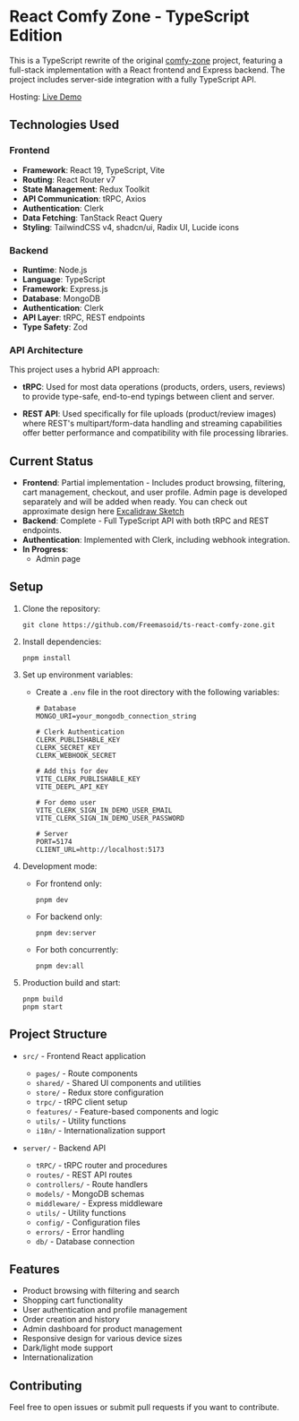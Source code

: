 # React Comfy Zone - TypeScript Edition

This is a TypeScript rewrite of the original [comfy-zone](https://github.com/Freemasoid/react-comfy-zone) project, featuring a full-stack implementation with a React frontend and Express backend. The project includes server-side integration with a fully TypeScript API.

Hosting: [Live Demo](https://ts-react-comfy-zone.onrender.com)

## Technologies Used

### Frontend

- **Framework**: React 19, TypeScript, Vite
- **Routing**: React Router v7
- **State Management**: Redux Toolkit
- **API Communication**: tRPC, Axios
- **Authentication**: Clerk
- **Data Fetching**: TanStack React Query
- **Styling**: TailwindCSS v4, shadcn/ui, Radix UI, Lucide icons

### Backend

- **Runtime**: Node.js
- **Language**: TypeScript
- **Framework**: Express.js
- **Database**: MongoDB
- **Authentication**: Clerk
- **API Layer**: tRPC, REST endpoints
- **Type Safety**: Zod

### API Architecture

This project uses a hybrid API approach:

- **tRPC**: Used for most data operations (products, orders, users, reviews) to provide type-safe, end-to-end typings between client and server.

- **REST API**: Used specifically for file uploads (product/review images) where REST's multipart/form-data handling and streaming capabilities offer better performance and compatibility with file processing libraries.

## Current Status

- **Frontend**: Partial implementation - Includes product browsing, filtering, cart management, checkout, and user profile.
  Admin page is developed separately and will be added when ready. You can check out approximate design here [Excalidraw Sketch](https://excalidraw.com/#json=ScfpFI0DiGhjAbmh8Li5S,ZdaqR2Jg1sJZu3ghtLcbSg)
- **Backend**: Complete - Full TypeScript API with both tRPC and REST endpoints.
- **Authentication**: Implemented with Clerk, including webhook integration.
- **In Progress**:
  - Admin page

## Setup

1. Clone the repository:

   ```
   git clone https://github.com/Freemasoid/ts-react-comfy-zone.git
   ```

2. Install dependencies:

   ```
   pnpm install
   ```

3. Set up environment variables:

   - Create a `.env` file in the root directory with the following variables:

     ```
     # Database
     MONGO_URI=your_mongodb_connection_string

     # Clerk Authentication
     CLERK_PUBLISHABLE_KEY
     CLERK_SECRET_KEY
     CLERK_WEBHOOK_SECRET

     # Add this for dev
     VITE_CLERK_PUBLISHABLE_KEY
     VITE_DEEPL_API_KEY

     # For demo user
     VITE_CLERK_SIGN_IN_DEMO_USER_EMAIL
     VITE_CLERK_SIGN_IN_DEMO_USER_PASSWORD

     # Server
     PORT=5174
     CLIENT_URL=http://localhost:5173
     ```

4. Development mode:

   - For frontend only:
     ```
     pnpm dev
     ```
   - For backend only:
     ```
     pnpm dev:server
     ```
   - For both concurrently:
     ```
     pnpm dev:all
     ```

5. Production build and start:
   ```
   pnpm build
   pnpm start
   ```

## Project Structure

- `src/` - Frontend React application

  - `pages/` - Route components
  - `shared/` - Shared UI components and utilities
  - `store/` - Redux store configuration
  - `trpc/` - tRPC client setup
  - `features/` - Feature-based components and logic
  - `utils/` - Utility functions
  - `i18n/` - Internationalization support

- `server/` - Backend API
  - `tRPC/` - tRPC router and procedures
  - `routes/` - REST API routes
  - `controllers/` - Route handlers
  - `models/` - MongoDB schemas
  - `middleware/` - Express middleware
  - `utils/` - Utility functions
  - `config/` - Configuration files
  - `errors/` - Error handling
  - `db/` - Database connection

## Features

- Product browsing with filtering and search
- Shopping cart functionality
- User authentication and profile management
- Order creation and history
- Admin dashboard for product management
- Responsive design for various device sizes
- Dark/light mode support
- Internationalization

## Contributing

Feel free to open issues or submit pull requests if you want to contribute.
